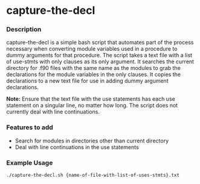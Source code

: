 # capture-the-decl

### Description

capture-the-decl is a simple bash script that automates part of the process necessary when converting
module variables used in a procedure to dummy arguments for that procedure.
The script takes a text file with a list of use-stmts with only clauses as its only argument.
It searches the current directory for .f90 files with the same name as the modules to grab
the declarations for the module variables in the only clauses.
It copies the declarations to a new text file for use in adding dummy argument declarations.

**Note:** Ensure that the text file with the use statements has each use statement on a singular line, no matter how long.
The script does not currently deal with line continuations.

### Features to add

* Search for modules in directories other than current directory
* Deal with line continuations in the use statements

### Example Usage

```
./capture-the-decl.sh {name-of-file-with-list-of-uses-stmts}.txt
```